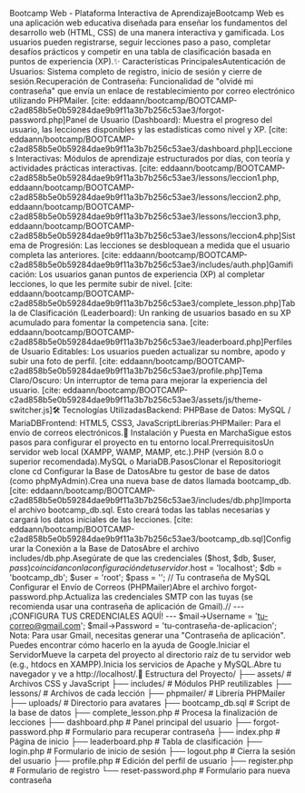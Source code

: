 Bootcamp Web - Plataforma Interactiva de AprendizajeBootcamp Web es una aplicación web educativa diseñada para enseñar los fundamentos del desarrollo web (HTML, CSS) de una manera interactiva y gamificada. Los usuarios pueden registrarse, seguir lecciones paso a paso, completar desafíos prácticos y competir en una tabla de clasificación basada en puntos de experiencia (XP).✨ Características PrincipalesAutenticación de Usuarios: Sistema completo de registro, inicio de sesión y cierre de sesión.Recuperación de Contraseña: Funcionalidad de "olvidé mi contraseña" que envía un enlace de restablecimiento por correo electrónico utilizando PHPMailer. [cite: eddaann/bootcamp/BOOTCAMP-c2ad858b5e0b59284dae9b9f11a3b7b256c53ae3/forgot-password.php]Panel de Usuario (Dashboard): Muestra el progreso del usuario, las lecciones disponibles y las estadísticas como nivel y XP. [cite: eddaann/bootcamp/BOOTCAMP-c2ad858b5e0b59284dae9b9f11a3b7b256c53ae3/dashboard.php]Lecciones Interactivas: Módulos de aprendizaje estructurados por días, con teoría y actividades prácticas interactivas. [cite: eddaann/bootcamp/BOOTCAMP-c2ad858b5e0b59284dae9b9f11a3b7b256c53ae3/lessons/leccion1.php, eddaann/bootcamp/BOOTCAMP-c2ad858b5e0b59284dae9b9f11a3b7b256c53ae3/lessons/leccion2.php, eddaann/bootcamp/BOOTCAMP-c2ad858b5e0b59284dae9b9f11a3b7b256c53ae3/lessons/leccion3.php, eddaann/bootcamp/BOOTCAMP-c2ad858b5e0b59284dae9b9f11a3b7b256c53ae3/lessons/leccion4.php]Sistema de Progresión: Las lecciones se desbloquean a medida que el usuario completa las anteriores. [cite: eddaann/bootcamp/BOOTCAMP-c2ad858b5e0b59284dae9b9f11a3b7b256c53ae3/includes/auth.php]Gamificación: Los usuarios ganan puntos de experiencia (XP) al completar lecciones, lo que les permite subir de nivel. [cite: eddaann/bootcamp/BOOTCAMP-c2ad858b5e0b59284dae9b9f11a3b7b256c53ae3/complete_lesson.php]Tabla de Clasificación (Leaderboard): Un ranking de usuarios basado en su XP acumulado para fomentar la competencia sana. [cite: eddaann/bootcamp/BOOTCAMP-c2ad858b5e0b59284dae9b9f11a3b7b256c53ae3/leaderboard.php]Perfiles de Usuario Editables: Los usuarios pueden actualizar su nombre, apodo y subir una foto de perfil. [cite: eddaann/bootcamp/BOOTCAMP-c2ad858b5e0b59284dae9b9f11a3b7b256c53ae3/profile.php]Tema Claro/Oscuro: Un interruptor de tema para mejorar la experiencia del usuario. [cite: eddaann/bootcamp/BOOTCAMP-c2ad858b5e0b59284dae9b9f11a3b7b256c53ae3/assets/js/theme-switcher.js]🛠️ Tecnologías UtilizadasBackend: PHPBase de Datos: MySQL / MariaDBFrontend: HTML5, CSS3, JavaScriptLibrerías:PHPMailer: Para el envío de correos electrónicos.🚀 Instalación y Puesta en MarchaSigue estos pasos para configurar el proyecto en tu entorno local.PrerrequisitosUn servidor web local (XAMPP, WAMP, MAMP, etc.).PHP (versión 8.0 o superior recomendada).MySQL o MariaDB.PasosClonar el Repositoriogit clone <URL-DEL-REPOSITORIO>
cd <NOMBRE-DEL-DIRECTORIO>
Configurar la Base de DatosAbre tu gestor de base de datos (como phpMyAdmin).Crea una nueva base de datos llamada bootcamp_db. [cite: eddaann/bootcamp/BOOTCAMP-c2ad858b5e0b59284dae9b9f11a3b7b256c53ae3/includes/db.php]Importa el archivo bootcamp_db.sql. Esto creará todas las tablas necesarias y cargará los datos iniciales de las lecciones. [cite: eddaann/bootcamp/BOOTCAMP-c2ad858b5e0b59284dae9b9f11a3b7b256c53ae3/bootcamp_db.sql]Configurar la Conexión a la Base de DatosAbre el archivo includes/db.php.Asegúrate de que las credenciales ($host, $db, $user, $pass) coincidan con la configuración de tu servidor.$host = 'localhost';
$db   = 'bootcamp_db';
$user = 'root';
$pass = ''; // Tu contraseña de MySQL
Configurar el Envío de Correos (PHPMailer)Abre el archivo forgot-password.php.Actualiza las credenciales SMTP con las tuyas (se recomienda usar una contraseña de aplicación de Gmail).// --- ¡CONFIGURA TUS CREDENCIALES AQUÍ! ---
$mail->Username   = 'tu-correo@gmail.com';
$mail->Password   = 'tu-contraseña-de-aplicacion';
Nota: Para usar Gmail, necesitas generar una "Contraseña de aplicación". Puedes encontrar cómo hacerlo en la ayuda de Google.Iniciar el ServidorMueve la carpeta del proyecto al directorio raíz de tu servidor web (e.g., htdocs en XAMPP).Inicia los servicios de Apache y MySQL.Abre tu navegador y ve a http://localhost/<NOMBRE-DEL-DIRECTORIO>.📂 Estructura del Proyecto/
├── assets/                 # Archivos CSS y JavaScript
├── includes/               # Módulos PHP reutilizables
├── lessons/                # Archivos de cada lección
├── phpmailer/              # Librería PHPMailer
├── uploads/                # Directorio para avatares
├── bootcamp_db.sql         # Script de la base de datos
├── complete_lesson.php     # Procesa la finalización de lecciones
├── dashboard.php           # Panel principal del usuario
├── forgot-password.php     # Formulario para recuperar contraseña
├── index.php               # Página de inicio
├── leaderboard.php         # Tabla de clasificación
├── login.php               # Formulario de inicio de sesión
├── logout.php              # Cierra la sesión del usuario
├── profile.php             # Edición del perfil de usuario
├── register.php            # Formulario de registro
└── reset-password.php      # Formulario para nueva contraseña
